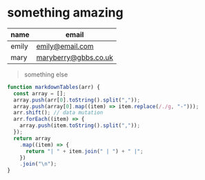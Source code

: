 # something amazing

| name  | email                |
| ----- | -------------------- |
| emily | emily@email.com      |
| mary  | maryberry@gbbs.co.uk |

> something else

```js
function markdownTables(arr) {
  const array = [];
  array.push(arr[0].toString().split(","));
  array.push(array[0].map((item) => item.replace(/./g, "-")));
  arr.shift(); // data mutation
  arr.forEach((item) => {
    array.push(item.toString().split(","));
  });
  return array
    .map((item) => {
      return "| " + item.join(" | ") + " |";
    })
    .join("\n");
}
```
